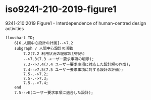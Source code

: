 # iso9241-210-2019-figure1
9241-210:2019 Figure1 - Interdependence of human-centred design activities

```mermaid
flowchart TD;
    6[6.人間中心設計の計画]-->7.2
    subgraph 7 人間中心設計の活動
        7.2(7.2 利用状況の理解及び明示)
        -->7.3(7.3 ユーザー要求事項の明示);
        7.3-->7.4(7.4 ユーザー要求事項に対応した設計解の作成);
        7.4-->7.5(7.5 ユーザー要求事項に対する設計の評価);
        7.5-.->7.2;
        7.5-.->7.3;
        7.5-.->7.4;
    end
    7.5-->E(ユーザー要求事項に適合した設計);
```
